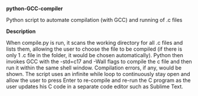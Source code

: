 **python-GCC-compiler**

Python script to automate compilation (with GCC) and running of .c files

**Description**

When compile.py is run, it scans the working directory for all .c files and lists them, allowing the user to choose the file to be compiled (if there is only 1 .c file in the folder, it would be chosen automatically). Python then invokes GCC with the -std=c17 and -Wall flags to compile the c file and then run it within the same shell window. Compilation errors, if any, would be shown. The script uses an infinite while loop to continuously stay open and allow the user to press Enter to re-compile and re-run the C program as the user updates his C code in a separate code editor such as Sublime Text.

